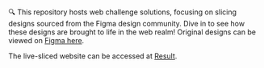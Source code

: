 🔍 This repository hosts web challenge solutions, focusing on slicing designs sourced from the Figma design community. Dive in to see how these designs are brought to life in the web realm! Original designs can be viewed on [Figma here](https://www.figma.com/file/xT5GHWxlZIyMbB9FFgFGyt/Enlighten-%E2%80%93-A-Coming-Soon-Page-(Community)?type=design&node-id=0-1&mode=design&t=x95X496hlU1rLQMe-0).

The live-sliced website can be accessed at [Result](https://merry-douhua-dd5484.netlify.app/).
